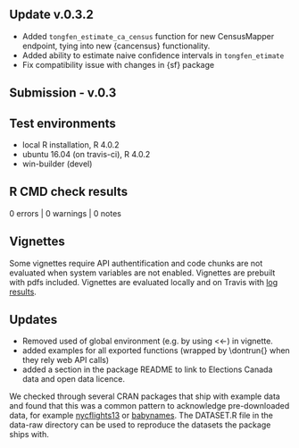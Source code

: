 ## Update v.0.3.2

- Added `tongfen_estimate_ca_census` function for new CensusMapper endpoint, tying into new {cancensus} functionality.
- Added ability to estimate naive confidence intervals in `tongfen_etimate`
- Fix compatibility issue with changes in {sf} package

## Submission - v.0.3

## Test environments
* local R installation, R 4.0.2
* ubuntu 16.04 (on travis-ci), R 4.0.2
* win-builder (devel)

## R CMD check results

0 errors | 0 warnings | 0 notes


## Vignettes
Some vignettes require API authentification and code chunks are not evaluated when system variables are not enabled. Vignettes are prebuilt with pdfs included. Vignettes are evaluated locally and on Travis with [log results](https://travis-ci.org/mountainMath/tongfen).


## Updates
* Removed used of global environment (e.g. by using <<-) in vignette.
* added examples for all exported functions (wrapped by \dontrun{} when they rely web API calls)
* added a section in the package README to link to Elections Canada data and open data licence.

We checked through several CRAN packages that ship with example data and found that this was a common pattern to acknowledge pre-downloaded data, for example [nycflights13](https://cran.r-project.org/web/packages/nycflights13/index.html) or [babynames](https://cran.r-project.org/web/packages/babynames/index.html). The DATASET.R file in the data-raw directory can be used to reproduce the datasets the package ships with.


